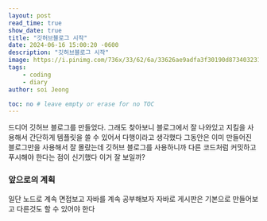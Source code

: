 ```yaml
---
layout: post
read_time: true
show_date: true
title: "깃허브블로그 시작"
date: 2024-06-16 15:00:20 -0600
description: "깃허브블로그 시작"
image: https://i.pinimg.com/736x/33/62/6a/33626ae9adfa3f30190d8734032315b2.jpg
tags: 
    - coding
    - diary
author: soi Jeong

toc: no # leave empty or erase for no TOC
---
```

드디어 깃허브 블로그를 만들었다. 그래도 찾아보니 블로그에서 잘 나와있고 지킬을 사용해서 간단하게 템플릿을 쓸 수 있어서 다행이라고 생각했다 
그동안은 이미 만들어진 블로그만을 사용해서 잘 몰랐는데 깃허브 블로그를 사용하니까 다른 코드처럼 커밋하고 푸시해야 한다는 점이 신기했다 
이거 잘 보일까?

### 앞으로의 계획
일단 노드로 계속 면접보고 자바를 계속 공부해보자 자바로 게시판은 기본으로 만들어보고 다른것도 할 수 있어야 한다 

